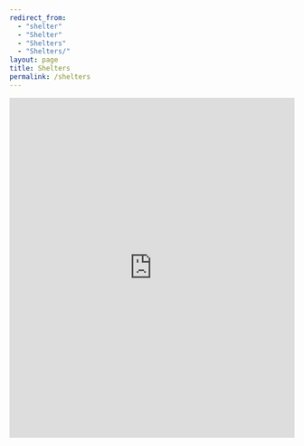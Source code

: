 ```yaml
---
redirect_from:
  - "shelter"
  - "Shelter"
  - "Shelters"
  - "Shelters/"
layout: page
title: Shelters
permalink: /shelters
---
```

<iframe width="100%" height="600" frameborder="0" scrolling="no" allowtransparency="true" src="https://mapalist.com/map/642495" ></iframe>
